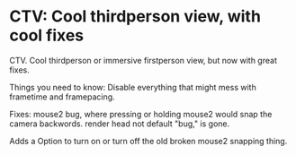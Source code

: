 # CTV: Cool thirdperson view, with cool fixes
 CTV. Cool thirdperson or immersive firstperson view, but now with great fixes.

Things you need to know: Disable everything that might mess with frametime and framepacing.

Fixes: mouse2 bug, where pressing or holding mouse2 would snap the camera backwords. render head not default "bug," is gone.

Adds a Option to turn on or turn off the old broken mouse2 snapping thing.
